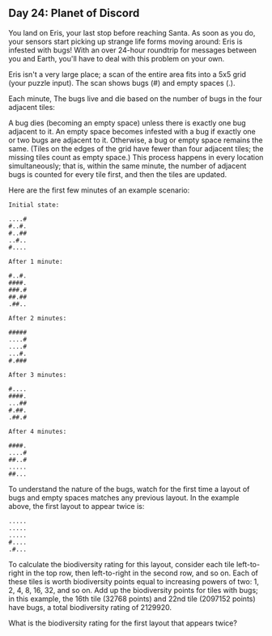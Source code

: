 Day 24: Planet of Discord
-------------------------
You land on Eris, your last stop before reaching Santa. As soon as you do, your sensors start picking up strange life forms moving around: Eris is infested with bugs! With an over 24-hour roundtrip for messages between you and Earth, you'll have to deal with this problem on your own.

Eris isn't a very large place; a scan of the entire area fits into a 5x5 grid (your puzzle input). The scan shows bugs (#) and empty spaces (.).

Each minute, The bugs live and die based on the number of bugs in the four adjacent tiles:

A bug dies (becoming an empty space) unless there is exactly one bug adjacent to it.
An empty space becomes infested with a bug if exactly one or two bugs are adjacent to it.
Otherwise, a bug or empty space remains the same. (Tiles on the edges of the grid have fewer than four adjacent tiles; the missing tiles count as empty space.) This process happens in every location simultaneously; that is, within the same minute, the number of adjacent bugs is counted for every tile first, and then the tiles are updated.

Here are the first few minutes of an example scenario:

```
Initial state:

....#
#..#.
#..##
..#..
#....

After 1 minute:

#..#.
####.
###.#
##.##
.##..

After 2 minutes:

#####
....#
....#
...#.
#.###

After 3 minutes:

#....
####.
...##
#.##.
.##.#

After 4 minutes:

####.
....#
##..#
.....
##...
```

To understand the nature of the bugs, watch for the first time a layout of bugs and empty spaces matches any previous layout. In the example above, the first layout to appear twice is:

```
.....
.....
.....
#....
.#...
```

To calculate the biodiversity rating for this layout, consider each tile left-to-right in the top row, then left-to-right in the second row, and so on. Each of these tiles is worth biodiversity points equal to increasing powers of two: 1, 2, 4, 8, 16, 32, and so on. Add up the biodiversity points for tiles with bugs; in this example, the 16th tile (32768 points) and 22nd tile (2097152 points) have bugs, a total biodiversity rating of 2129920.

What is the biodiversity rating for the first layout that appears twice?